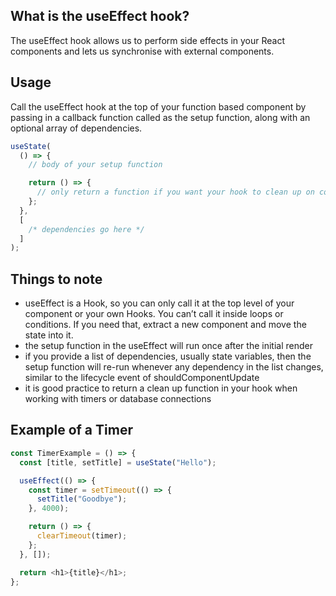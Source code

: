 ## What is the useEffect hook?

The useEffect hook allows us to perform side effects in your React components and lets us synchronise with external components.

## Usage

Call the useEffect hook at the top of your function based component by passing in a callback function called as the setup function, along with an optional array of dependencies.

```js
useState(
  () => {
    // body of your setup function

    return () => {
      // only return a function if you want your hook to clean up on componentDidUnmount lifecycle event
    };
  },
  [
    /* dependencies go here */
  ]
);
```

## Things to note

- useEffect is a Hook, so you can only call it at the top level of your component or your own Hooks. You can’t call it inside loops or conditions. If you need that, extract a new component and move the state into it.
- the setup function in the useEffect will run once after the initial render
- if you provide a list of dependencies, usually state variables, then the setup function will re-run whenever any dependency in the list changes, similar to the lifecycle event of shouldComponentUpdate
- it is good practice to return a clean up function in your hook when working with timers or database connections

## Example of a Timer

```js
const TimerExample = () => {
  const [title, setTitle] = useState("Hello");

  useEffect(() => {
    const timer = setTimeout(() => {
      setTitle("Goodbye");
    }, 4000);

    return () => {
      clearTimeout(timer);
    };
  }, []);

  return <h1>{title}</h1>;
};
```
